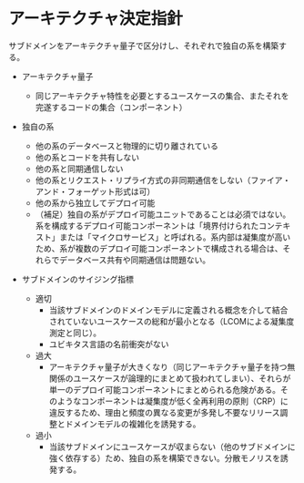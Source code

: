 # アーキテクチャ決定指針

サブドメインをアーキテクチャ量子で区分けし、それぞれで独自の系を構築する。

- アーキテクチャ量子
  - 同じアーキテクチャ特性を必要とするユースケースの集合、またそれを完遂するコードの集合（コンポーネント）

  
- 独自の系
  - 他の系のデータベースと物理的に切り離されている
  - 他の系とコードを共有しない
  - 他の系と同期通信しない
  - 他の系とリクエスト・リプライ方式の非同期通信をしない（ファイア・アンド・フォーゲット形式は可）
  - 他の系から独立してデプロイ可能
  - （補足）独自の系がデプロイ可能ユニットであることは必須ではない。系を構成するデプロイ可能コンポーネントは「境界付けられたコンテキスト」または「マイクロサービス」と呼ばれる。系内部は凝集度が高いため、系が複数のデプロイ可能コンポーネントで構成される場合は、それらでデータベース共有や同期通信は問題ない。


- サブドメインのサイジング指標
  - 適切
    - 当該サブドメインのドメインモデルに定義される概念を介して結合されていないユースケースの総和が最小となる（LCOMによる凝集度測定と同じ）。
    - ユビキタス言語の名前衝突がない
  - 過大
    - アーキテクチャ量子が大きくなり（同じアーキテクチャ量子を持つ無関係のユースケースが論理的にまとめて扱われてしまい）、それらが単一のデプロイ可能コンポーネントにまとめられる危険がある。そのようなコンポーネントは凝集度が低く全再利用の原則（CRP）に違反するため、理由と頻度の異なる変更が多発し不要なリリース調整とドメインモデルの複雑化を誘発する。
  - 過小
    - 当該サブドメインにユースケースが収まらない（他のサブドメインに強く依存する）ため、独自の系を構築できない。分散モノリスを誘発する。


